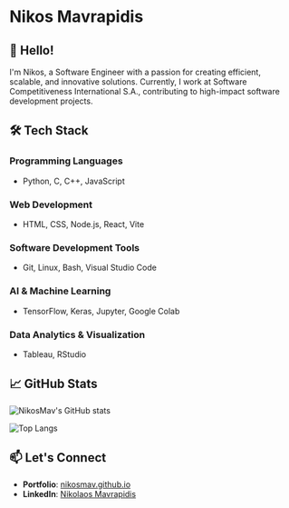 # Nikos Mavrapidis

## 👋 Hello!

I'm Nikos, a Software Engineer with a passion for creating efficient, scalable, and innovative solutions. Currently, I work at Software Competitiveness International S.A., contributing to high-impact software development projects.

## 🛠 Tech Stack

### Programming Languages
- Python, C, C++, JavaScript

### Web Development
- HTML, CSS, Node.js, React, Vite

### Software Development Tools
- Git, Linux, Bash, Visual Studio Code

### AI & Machine Learning
- TensorFlow, Keras, Jupyter, Google Colab

### Data Analytics & Visualization
- Tableau, RStudio

## 📈 GitHub Stats

![NikosMav's GitHub stats](https://github-readme-stats.vercel.app/api?username=NikosMav&show_icons=true&theme=radical)

![Top Langs](https://github-readme-stats.vercel.app/api/top-langs/?username=NikosMav&layout=compact&theme=radical&langs_count=10)

## 📫 Let's Connect
- **Portfolio**: [nikosmav.github.io](https://nikosmav.github.io/nikosmav-react/)
- **LinkedIn**: [Nikolaos Mavrapidis](https://www.linkedin.com/in/nikolaos-mavrapidis)
